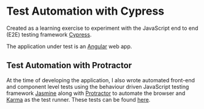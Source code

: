 # Test Automation with Cypress

Created as a learning exercise to experiment with the JavaScript end to end (E2E) testing framework [Cypress](https://www.cypress.io/).

The application under test is an [Angular](https://angular.io/) web app.



## Test Automation with Protractor

At the time of developing the application, I also wrote automated front-end and component level tests using the behaviour driven JavaScript testing framework [Jasmine](https://jasmine.github.io/) along with [Protractor](https://www.protractortest.org/#/) to automate the browser and [Karma](https://karma-runner.github.io/) as the test runner.  These tests can be found [here](https://github.com/haguezo/t-outcomes-protractor).


